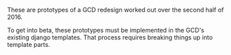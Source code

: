 
These are prototypes of a GCD redesign worked out over the second half of 2016.

To get into beta, these prototypes must be implemented in the GCD's existing django templates. 
That process requires breaking things up into template parts.
